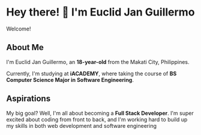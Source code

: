 # Hey there! 👋 I'm Euclid Jan Guillermo

Welcome!

## About Me

 I'm Euclid Jan Guillermo, an **18-year-old** from the Makati City, Philippines.

 Currently, I'm studying at **iACADEMY**, where taking the course of **BS Computer Science Major in Software Engineering**. 

## Aspirations

My big goal? Well, I'm all about becoming a **Full Stack Developer**. I'm super excited about coding from front to back, and I'm working hard to build up my skills in both web development and software engineering

